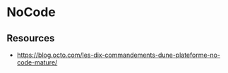 # NoCode

## Resources

- https://blog.octo.com/les-dix-commandements-dune-plateforme-no-code-mature/
